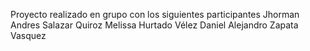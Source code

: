 Proyecto realizado en grupo con los siguientes participantes
Jhorman Andres Salazar Quiroz
Melissa Hurtado Vélez
Daniel Alejandro Zapata Vasquez
